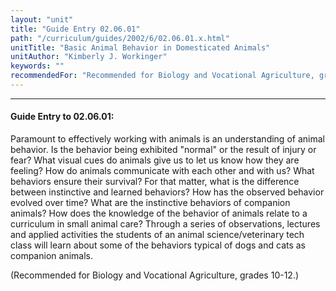 ```yaml
---
layout: "unit"
title: "Guide Entry 02.06.01"
path: "/curriculum/guides/2002/6/02.06.01.x.html"
unitTitle: "Basic Animal Behavior in Domesticated Animals"
unitAuthor: "Kimberly J. Workinger"
keywords: ""
recommendedFor: "Recommended for Biology and Vocational Agriculture, grades 10-12."
---
```

<body>
<hr/>
 <h4>
  Guide Entry to 02.06.01:
 </h4>
 <p>
  Paramount to effectively working with animals is an understanding of animal behavior. Is the behavior being exhibited "normal" or the result of injury or fear? What visual cues do animals give us to let us know how they are feeling? How do animals communicate with each other and with us? What behaviors ensure their survival? For that matter, what is the difference between instinctive and learned behaviors? How has the observed behavior evolved over time? What are the instinctive behaviors of companion animals? How does the knowledge of the behavior of animals relate to a curriculum in small animal care? Through a series of observations, lectures and applied activities the students of an animal science/veterinary tech class will learn about some of the behaviors typical of dogs and cats as companion animals.
 </p>
<p>
  (Recommended for Biology and Vocational Agriculture, grades 10-12.)
 </p>

</body>